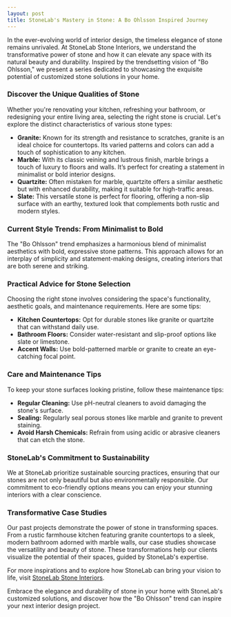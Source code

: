 ```yaml
---
layout: post
title: StoneLab's Mastery in Stone: A Bo Ohlsson Inspired Journey
---
```



In the ever-evolving world of interior design, the timeless elegance of stone remains unrivaled. At StoneLab Stone Interiors, we understand the transformative power of stone and how it can elevate any space with its natural beauty and durability. Inspired by the trendsetting vision of "Bo Ohlsson," we present a series dedicated to showcasing the exquisite potential of customized stone solutions in your home.

### Discover the Unique Qualities of Stone

Whether you're renovating your kitchen, refreshing your bathroom, or redesigning your entire living area, selecting the right stone is crucial. Let's explore the distinct characteristics of various stone types:

- **Granite:** Known for its strength and resistance to scratches, granite is an ideal choice for countertops. Its varied patterns and colors can add a touch of sophistication to any kitchen.
- **Marble:** With its classic veining and lustrous finish, marble brings a touch of luxury to floors and walls. It’s perfect for creating a statement in minimalist or bold interior designs.
- **Quartzite:** Often mistaken for marble, quartzite offers a similar aesthetic but with enhanced durability, making it suitable for high-traffic areas.
- **Slate:** This versatile stone is perfect for flooring, offering a non-slip surface with an earthy, textured look that complements both rustic and modern styles.

### Current Style Trends: From Minimalist to Bold

The "Bo Ohlsson" trend emphasizes a harmonious blend of minimalist aesthetics with bold, expressive stone patterns. This approach allows for an interplay of simplicity and statement-making designs, creating interiors that are both serene and striking.

### Practical Advice for Stone Selection

Choosing the right stone involves considering the space's functionality, aesthetic goals, and maintenance requirements. Here are some tips:

- **Kitchen Countertops:** Opt for durable stones like granite or quartzite that can withstand daily use.
- **Bathroom Floors:** Consider water-resistant and slip-proof options like slate or limestone.
- **Accent Walls:** Use bold-patterned marble or granite to create an eye-catching focal point.

### Care and Maintenance Tips

To keep your stone surfaces looking pristine, follow these maintenance tips:

- **Regular Cleaning:** Use pH-neutral cleaners to avoid damaging the stone's surface.
- **Sealing:** Regularly seal porous stones like marble and granite to prevent staining.
- **Avoid Harsh Chemicals:** Refrain from using acidic or abrasive cleaners that can etch the stone.

### StoneLab's Commitment to Sustainability

We at StoneLab prioritize sustainable sourcing practices, ensuring that our stones are not only beautiful but also environmentally responsible. Our commitment to eco-friendly options means you can enjoy your stunning interiors with a clear conscience.

### Transformative Case Studies

Our past projects demonstrate the power of stone in transforming spaces. From a rustic farmhouse kitchen featuring granite countertops to a sleek, modern bathroom adorned with marble walls, our case studies showcase the versatility and beauty of stone. These transformations help our clients visualize the potential of their spaces, guided by StoneLab's expertise.

For more inspirations and to explore how StoneLab can bring your vision to life, visit [StoneLab Stone Interiors](https://stonelab.se).

Embrace the elegance and durability of stone in your home with StoneLab's customized solutions, and discover how the "Bo Ohlsson" trend can inspire your next interior design project.